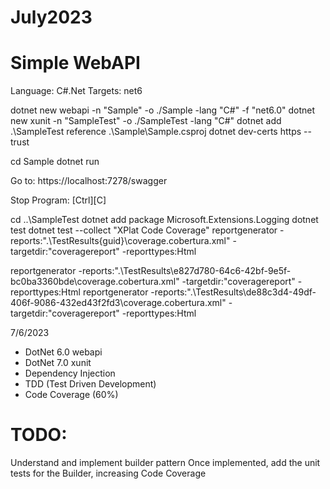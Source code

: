 # July2023
# Simple WebAPI
Language: C#.Net
Targets: net6


dotnet new webapi -n "Sample" -o ./Sample -lang "C#" -f "net6.0"
dotnet new xunit -n "SampleTest" -o ./SampleTest -lang "C#"
dotnet add .\SampleTest reference .\Sample\Sample.csproj
dotnet dev-certs https --trust

cd Sample
dotnet run

Go to: https://localhost:7278/swagger

Stop Program: [Ctrl][C]

cd ..\SampleTest
dotnet add package Microsoft.Extensions.Logging
dotnet test
dotnet test --collect "XPlat Code Coverage"
reportgenerator -reports:".\TestResults\{guid}\coverage.cobertura.xml" -targetdir:"coveragereport" -reporttypes:Html

reportgenerator -reports:".\TestResults\e827d780-64c6-42bf-9e5f-bc0ba3360bde\coverage.cobertura.xml" -targetdir:"coveragereport" -reporttypes:Html
reportgenerator -reports:".\TestResults\de88c3d4-49df-406f-9086-432ed43f2fd3\coverage.cobertura.xml" -targetdir:"coveragereport" -reporttypes:Html

7/6/2023 
- DotNet 6.0 webapi
- DotNet 7.0 xunit
- Dependency Injection
- TDD (Test Driven Development)
- Code Coverage (60%)

# TODO: 
Understand and implement builder pattern
Once implemented, add the unit tests for the Builder, increasing Code Coverage
